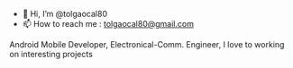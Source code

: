 - 👋 Hi, I’m @tolgaocal80
- 📫 How to reach me : tolgaocal80@gmail.com

Android Mobile Developer, Electronical-Comm. Engineer, 
I love to working on interesting projects

<!---
tolgaocal80/tolgaocal80 is a ✨ special ✨ repository because its `README.md` (this file) appears on your GitHub profile.
You can click the Preview link to take a look at your changes.
--->
